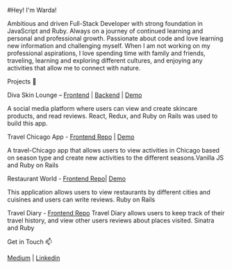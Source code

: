#Hey! I'm Warda! 

Ambitious and driven Full-Stack Developer with strong foundation in JavaScript and Ruby. Always on a journey of continued learning and personal and professional growth. Passionate about code and love learning new information and challenging myself. When I am not working on my professional aspirations, I love spending time with family and friends, traveling, learning and exploring different cultures, and enjoying any activities that allow me to connect with nature.

Projects 🎨

Diva Skin Lounge – <a href="https://github.com/wayaz107/react-project-frontend">Frontend</a> | <a href="https://github.com/wayaz107/react-project-backend">Backend</a> | <a href= "https://www.youtube.com/watch?v=HZNxsQv5-gY"> Demo </a>

A social media platform where users can view and create skincare products, and read reviews. React, Redux, and Ruby on Rails was used to build this app.

Travel Chicago App - <a href="https://github.com/wayaz107/Javascript-frontend-project">Frontend Repo</a> | <a href= "https://www.youtube.com/watch?v=SrBeU-EC7cw"> Demo </a>

A travel-Chicago app that allows users to view activities in Chicago based on season type and create new activities to the different seasons.Vanilla JS and Ruby on Rails

Restaurant World - <a href="https://github.com/wayaz107/rails_portfolio_project">Frontend Repo</a>| <a href= "https://www.youtube.com/watch?v=De7lwOUazmk"> Demo </a>

This application allows users to view restaurants by different cities and cuisines and users can write reviews. Ruby on Rails


Travel Diary -  <a href="https://github.com/wayaz107/sinatra_project">Frontend Repo</a>
Travel Diary allows users to keep track of their travel history, and view other users reviews about places visited. Sinatra and Ruby


Get in Touch 📫

<a href="https://wayaz107.medium.com/">Medium</a> |
<a href="https://www.linkedin.com/in/warda-ayaz/">Linkedin</a>
